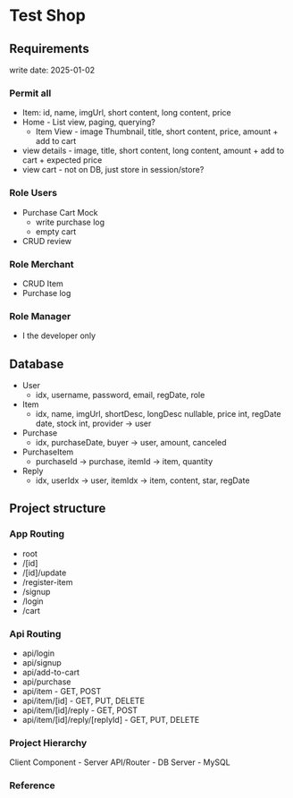 # Test Shop

## Requirements

write date: 2025-01-02

### Permit all

- Item: id, name, imgUrl, short content, long content, price
- Home - List view, paging, querying?
  - Item View - image Thumbnail, title, short content, price, amount + add to cart
- view details - image, title, short content, long content, amount + add to cart + expected price
- view cart - not on DB, just store in session/store?

### Role Users

- Purchase Cart Mock
  - write purchase log
  - empty cart
- CRUD review

### Role Merchant

- CRUD Item
- Purchase log

### Role Manager

- I the developer only

## Database

- User
  - idx, username, password, email, regDate, role
- Item
  - idx, name, imgUrl, shortDesc, longDesc nullable, price int, regDate date, stock int, provider -> user
- Purchase
  - idx, purchaseDate, buyer -> user, amount, canceled
- PurchaseItem
  - purchaseId -> purchase, itemId -> item, quantity
- Reply
  - idx, userIdx -> user, itemIdx -> item, content, star, regDate

## Project structure

### App Routing

- root
- /[id]
- /[id]/update
- /register-item
- /signup
- /login
- /cart

### Api Routing

- api/login
- api/signup
- api/add-to-cart
- api/purchase
- api/item - GET, POST
- api/item/[id] - GET, PUT, DELETE
- api/item/[id]/reply - GET, POST
- api/item/[id]/reply/[replyId] - GET, PUT, DELETE

### Project Hierarchy

Client Component - Server API/Router - DB Server - MySQL

### Reference